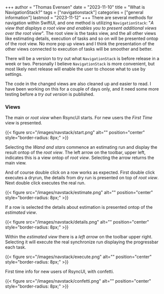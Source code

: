 +++
author = "Thomas Evensen"
date = "2023-11-10"
title =  "What is NavigationStack?"
tags = ["navigationstack"]
categories = ["general information"]
lastmod = "2023-11-12"
+++
There are several methods for navigation within SwiftUI, and one method is utilizing `NavigationStack`: "*A view that displays a root view and enables you to present additional views over the root view*". The root view is the tasks view, and the all other views like estimating details, execution of tasks and so on will be presented ontop of the root view. No more pop up views and I think the presentation of the other views connected to execution of tasks will be smoother and better.  

There will be a version to try out what `NavigationStack` is before release in a week or two. Personally I believe `NavigationStack` is more convenient, but most likely next release will enable the user to choose what to use by settings.

The code in the changed views are also cleaned up and easier to read. I have been working on this for a couple of days only, and it need some more testing before a *try out version* is published. 

### Views 

The main or *root view* when RsyncUI starts. For new users the *First Time* view is presented.  

{{< figure src="/images/navstack/start.png" alt="" position="center" style="border-radius: 8px;" >}}

Selecting the *Wand and stars* commence an estimating run and display the result ontop of the *root view*. The left arrow on the toolbar, upper left, indicates this is a view ontop of *root view*. Selecting the arrow returns the main view.

And of course double click on a row works as expected. First double click executes a dryrun, the details from dry run is presented on top of *root view*. Next double click executes the real run.

{{< figure src="/images/navstack/estimate.png" alt="" position="center" style="border-radius: 8px;" >}}

If a row is selected the details about estimation is presented ontop of the *estimated view*. 

{{< figure src="/images/navstack/details.png" alt="" position="center" style="border-radius: 8px;" >}}

Within the *estimated view* there is a *left arrow* on the toolbar upper right. Selecting it will execute the real synchronize run displaying the progressbar each task.

{{< figure src="/images/navstack/execute.png" alt="" position="center" style="border-radius: 8px;" >}}

First time info for new users of RsyncUI, with confetti.

{{< figure src="/images/navstack/confetti.png" alt="" position="center" style="border-radius: 8px;" >}}

